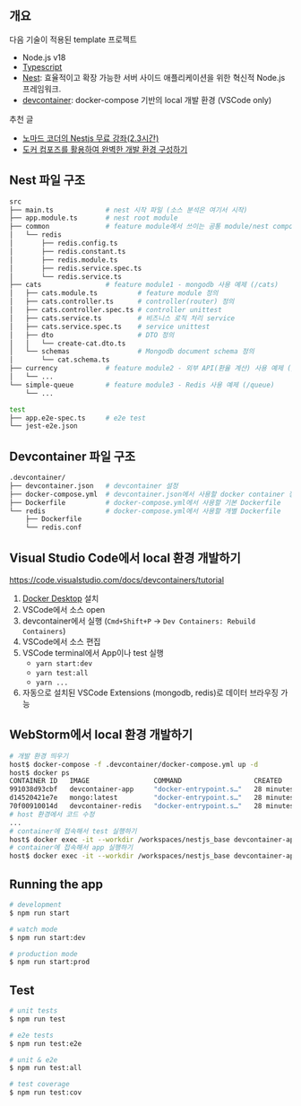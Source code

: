 ## 개요

다음 기술이 적용된 template 프로젝트

- Node.js v18
- [Typescript](https://www.typescriptlang.org/)
- [Nest](https://docs.nestjs.com/): 효율적이고 확장 가능한 서버 사이드 애플리케이션을 위한 혁신적 Node.js 프레임워크.
- [devcontainer](https://code.visualstudio.com/docs/devcontainers/containers): docker-compose 기반의 local 개발 환경 (VSCode only)

추천 글

- [노마드 코더의 Nestjs 무료 강좌(2.3시간)](https://nomadcoders.co/nestjs-fundamentals)
- [도커 컴포즈를 활용하여 완벽한 개발 환경 구성하기](https://www.44bits.io/ko/post/almost-perfect-development-environment-with-docker-and-docker-compose)

## Nest 파일 구조

```sh
src
├── main.ts             # nest 시작 파일 (소스 분석은 여기서 시작)
├── app.module.ts       # nest root module
├── common              # feature module에서 쓰이는 공통 module/nest component
│   └── redis
│       ├── redis.config.ts
│       ├── redis.constant.ts
│       ├── redis.module.ts
│       ├── redis.service.spec.ts
│       └── redis.service.ts
├── cats                # feature module1 - mongodb 사용 예제 (/cats)
│   ├── cats.module.ts          # feature module 정의
│   ├── cats.controller.ts      # controller(router) 정의
│   ├── cats.controller.spec.ts # controller unittest
│   ├── cats.service.ts         # 비즈니스 로직 처리 service
│   ├── cats.service.spec.ts    # service unittest
│   ├── dto                     # DTO 정의
│   │   └── create-cat.dto.ts
│   └── schemas                 # Mongodb document schema 정의
│       └── cat.schema.ts
├── currency            # feature module2 - 외부 API(환율 계산) 사용 예제 (/currency)
│   └── ...
└── simple-queue        # feature module3 - Redis 사용 예제 (/queue)
    └── ...

test
├── app.e2e-spec.ts     # e2e test
└── jest-e2e.json
```

## Devcontainer 파일 구조

```sh
.devcontainer/
├── devcontainer.json   # devcontainer 설정
├── docker-compose.yml  # devcontainer.json에서 사용할 docker container 정의
├── Dockerfile          # docker-compose.yml에서 사용할 기본 Dockerfile
└── redis               # docker-compose.yml에서 사용할 개별 Dockerfile
    ├── Dockerfile
    └── redis.conf
```

## Visual Studio Code에서 local 환경 개발하기

https://code.visualstudio.com/docs/devcontainers/tutorial

1. [Docker Desktop](https://www.docker.com/products/docker-desktop/) 설치
1. VSCode에서 소스 open
1. devcontainer에서 실행 (`Cmd+Shift+P` -> `Dev Containers: Rebuild Containers`)
1. VSCode에서 소스 편집
1. VSCode terminal에서 App이나 test 실행
   - `yarn start:dev`
   - `yarn test:all`
   - `yarn ...`
1. 자동으로 설치된 VSCode Extensions (mongodb, redis)로 데이터 브라우징 가능

## WebStorm에서 local 환경 개발하기

```bash
# 개발 환경 띄우기
host$ docker-compose -f .devcontainer/docker-compose.yml up -d
host$ docker ps
CONTAINER ID   IMAGE                COMMAND                  CREATED          STATUS          PORTS                      NAMES
991038d93cbf   devcontainer-app     "docker-entrypoint.s…"   28 minutes ago   Up 28 minutes                              devcontainer-app-1
d14520421e7e   mongo:latest         "docker-entrypoint.s…"   28 minutes ago   Up 28 minutes   0.0.0.0:37017->27017/tcp   devcontainer-mongodb-1
70f00910014d   devcontainer-redis   "docker-entrypoint.s…"   28 minutes ago   Up 28 minutes   0.0.0.0:63790->6379/tcp    devcontainer-redis-1
# host 환경에서 코드 수정
...
# container에 접속해서 test 실행하기
host$ docker exec -it --workdir /workspaces/nestjs_base devcontainer-app-1 yarn test:all
# container에 접속해서 app 실행하기
host$ docker exec -it --workdir /workspaces/nestjs_base devcontainer-app-1 yarn start
```

## Running the app

```bash
# development
$ npm run start

# watch mode
$ npm run start:dev

# production mode
$ npm run start:prod
```

## Test

```bash
# unit tests
$ npm run test

# e2e tests
$ npm run test:e2e

# unit & e2e
$ npm run test:all

# test coverage
$ npm run test:cov
```
